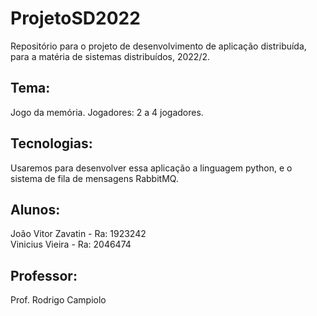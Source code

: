 # ProjetoSD2022
Repositório para o projeto de desenvolvimento de aplicação distribuída, para a matéria de sistemas distribuídos, 2022/2.

## Tema:
Jogo da memória.
Jogadores: 2 a 4 jogadores.

## Tecnologias: 
Usaremos para desenvolver essa aplicação a linguagem python, e o sistema de fila de mensagens RabbitMQ.

## Alunos: 
João Vitor Zavatin - Ra: 1923242  
Vinicius Vieira - Ra: 2046474

## Professor:
Prof. Rodrigo Campiolo
